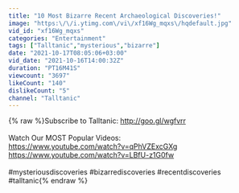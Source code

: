```yaml
---
title: "10 Most Bizarre Recent Archaeological Discoveries!"
image: "https:\/\/i.ytimg.com\/vi\/xf16Wg_mqxs\/hqdefault.jpg"
vid_id: "xf16Wg_mqxs"
categories: "Entertainment"
tags: ["Talltanic","mysterious","bizarre"]
date: "2021-10-17T08:05:06+03:00"
vid_date: "2021-10-16T14:00:32Z"
duration: "PT16M41S"
viewcount: "3697"
likeCount: "140"
dislikeCount: "5"
channel: "Talltanic"
---
```

{% raw %}Subscribe to Talltanic: <a rel="nofollow" target="blank" href="http://goo.gl/wgfvrr">http://goo.gl/wgfvrr</a><br /><br />Watch Our MOST Popular Videos:<br /><a rel="nofollow" target="blank" href="https://www.youtube.com/watch?v=qPhVZExcGXg">https://www.youtube.com/watch?v=qPhVZExcGXg</a><br /><a rel="nofollow" target="blank" href="https://www.youtube.com/watch?v=LBfU-z1G0fw">https://www.youtube.com/watch?v=LBfU-z1G0fw</a><br /><br />#mysteriousdiscoveries #bizarrediscoveries #recentdiscoveries #talltanic{% endraw %}
